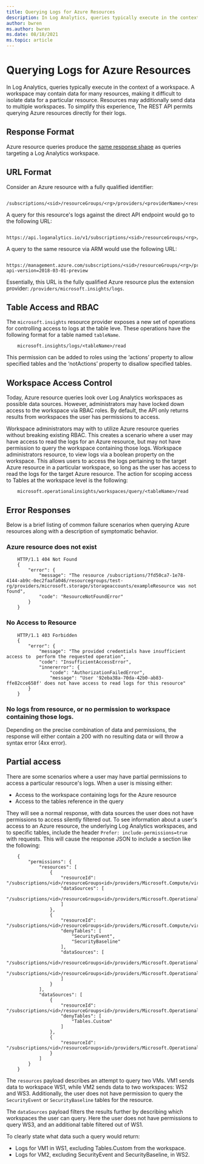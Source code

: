 ```yaml
---
title: Querying Logs for Azure Resources
description: In Log Analytics, queries typically execute in the context of a workspace. A workspace may contain data for many resources, making it difficult to isolate data for a particular resource.
author: bwren
ms.author: bwren
ms.date: 08/18/2021
ms.topic: article
---
```

# Querying Logs for Azure Resources

In Log Analytics, queries typically execute in the context of a workspace. A workspace may contain data for many resources, making it difficult to isolate data for a particular resource. Resources may additionally send data to multiple workspaces. To simplify this experience, The REST API permits querying Azure resources directly for their logs.

## Response Format

Azure resource queries produce the [same response shape](response-format.md) as queries targeting a Log Analytics workspace.

## URL Format

Consider an Azure resource with a fully qualified identifier:

```
    /subscriptions/<sid>/resourceGroups/<rg>/providers/<providerName>/<resourceType>/<resourceName>
```

A query for this resource's logs against the direct API endpoint would go to the following URL:

```
    https://api.loganalytics.io/v1/subscriptions/<sid>/resourceGroups/<rg>/providers/<providerName>/<resourceType>/<resourceName>/query
```

A query to the same resource via ARM would use the following URL:

```
    https://management.azure.com/subscriptions/<sid>/resourceGroups/<rg>/providers/<providerName>/<resourceType>/<resourceName>/providers/microsoft.insights/logs?api-version=2018-03-01-preview
```

Essentially, this URL is the fully qualified Azure resource plus the extension provider: `/providers/microsoft.insights/logs`.

## Table Access and RBAC

The `microsoft.insights` resource provider exposes a new set of operations for controlling access to logs at the table leve. These operations have the following format for a table named `tableName`.

```
    microsoft.insights/logs/<tableName>/read 
```

This permission can be added to roles using the ‘actions’ property to allow specified tables and the ‘notActions’ property to disallow specified tables.

## Workspace Access Control

Today, Azure resource queries look over Log Analytics workspaces as possible data sources. However, administrators may have locked down access to the workspace via RBAC roles. By default, the API only returns results from workspaces the user has permissions to access.

Workspace administrators may with to utilize Azure resource queries without breaking existing RBAC. This creates a scenario where a user may have access to read the logs for an Azure resource, but may not have permission to query the workspace containing those logs. Workspace administrators resource, to view logs via a boolean property on the workspace. This allows users to access the logs pertaining to the target Azure resource in a particular workspace, so long as the user has access to read the logs for the target Azure resource. The action for scoping access to Tables at the workspace level is the following:

```
    microsoft.operationalinsights/workspaces/query/<tableName>/read 
```

## Error Responses

Below is a brief listing of common failure scenarios when querying Azure resources along with a description of symptomatic behavior.

### Azure resource does not exist

```
    HTTP/1.1 404 Not Found 
    { 
        "error": { 
            "message": "The resource /subscriptions/7fd50ca7-1e78-4144-ab9c-0ec2faafa046/resourcegroups/test-rg/providers/microsoft.storage/storageaccounts/exampleResource was not found", 
            "code": "ResourceNotFoundError" 
        }
    }
```

### No Access to Resource

```
    HTTP/1.1 403 Forbidden 
    { 
        "error": { 
            "message": "The provided credentials have insufficient access to  perform the requested operation", 
            "code": "InsufficientAccessError", 
            "innererror": { 
                "code": "AuthorizationFailedError",
                "message": "User '92eba38a-70da-42b0-ab83-ffe82cce658f' does not have access to read logs for this resource" 
        } 
    }
```

### No logs from resource, or no permission to workspace containing those logs.

Depending on the precise combination of data and permissions, the response will either contain a 200 with no resulting data or will throw a syntax error (4xx error).

## Partial access

There are some scenarios where a user may have partial permissions to access a particular resource's logs. When a user is missing either:

  - Access to the workspace containing logs for the Azure resource
  - Access to the tables reference in the query

They will see a normal response, with data sources the user does not have permissions to access silently filtered out. To see information about a user's access to an Azure resource, the underlying Log Analytics workspaces, and to specific tables, include the header `Prefer: include-permissions=true` with requests. This will cause the response JSON to include a section like the following:

```
    { 
        "permissions": { 
            "resources": [ 
                { 
                    "resourceId": "/subscriptions/<id>/resourceGroups<id>/providers/Microsoft.Compute/virtualMachines/VM1", 
                    "dataSources": [ 
                        "/subscriptions/<id>/resourceGroups<id>/providers/Microsoft.OperationalInsights/workspaces/WS1" 
                    ] 
                }, 
                { 
                    "resourceId": "/subscriptions/<id>/resourceGroups<id>/providers/Microsoft.Compute/virtualMachines/VM2", 
                    "denyTables": [ 
                        "SecurityEvent", 
                        "SecurityBaseline" 
                    ], 
                    "dataSources": [ 
                        "/subscriptions/<id>/resourceGroups<id>/providers/Microsoft.OperationalInsights/workspaces/WS2",
                        "/subscriptions/<id>/resourceGroups<id>/providers/Microsoft.OperationalInsights/workspaces/WS3" 
                    ] 
                } 
            ], 
            "dataSources": [ 
                { 
                    "resourceId": "/subscriptions/<id>/resourceGroups<id>/providers/Microsoft.OperationalInsights/workspaces/WS1", 
                    "denyTables": [ 
                        "Tables.Custom" 
                    ] 
                }, 
                { 
                    "resourceId": "/subscriptions/<id>/resourceGroups<id>/providers/Microsoft.OperationalInsights/workspaces/WS2" 
                } 
            ] 
        } 
    } 
```

The `resources` payload describes an attempt to query two VMs. VM1 sends data to workspace WS1, while VM2 sends data to two workspaces: WS2 and WS3. Additionally, the user does not have permission to query the `SecurityEvent` or `SecurityBaseline` tables for the resource.

The `dataSources` payload filters the results further by describing which workspaces the user can query. Here the user does not have permissions to query WS3, and an additional table filtered out of WS1.

To clearly state what data such a query would return:

  - Logs for VM1 in WS1, excluding Tables.Custom from the workspace.
  - Logs for VM2, excluding SecurityEvent and SecurityBaseline, in WS2.
